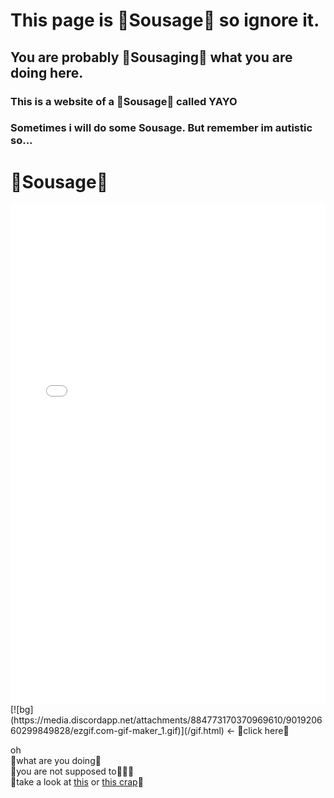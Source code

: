 # This page is 🌭Sousage🌭 so ignore it.<br/>
## You are probably 🌭Sousaging🌭 what you are doing here.<br/>
### This is a website of a 🌭Sousage🌭 called YAYO
### Sometimes i will do some Sousage. But remember im **autistic** so...

# 🌭**Sousage**🌭

<iframe align="center" height="800" width="100%" frameborder="0" scrolling="no" src="gif.html"></iframe>
[![bg](https://media.discordapp.net/attachments/884773170370969610/901920660299849828/ezgif.com-gif-maker_1.gif)](/gif.html)
<- 🌭click here🌭











oh<br/>
🌭what are you doing🌭 <br/>
🌭you are not supposed to🌭🌭🌭 <br/>
🌭take a look at [this](https://www.youtube.com/watch?v=24ZYGxiVU5s) or [this crap](http://ilysomuch.com)🌭 <br/>
